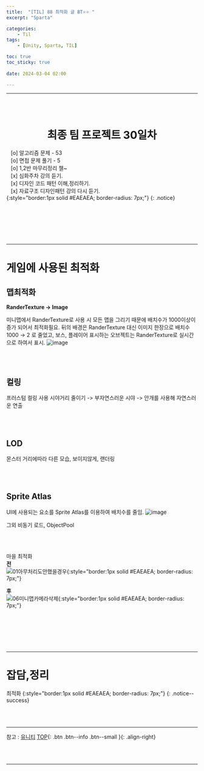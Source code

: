 ```yaml
---
title:  "[TIL] 88 최적화 글 BT⭐⭐ "
excerpt: "Sparta"

categories:
    - Til
tags:
    - [Unity, Sparta, TIL]

toc: true
toc_sticky: true
 
date: 2024-03-04 02:00

---
```

- - -


<BR><BR>

<center><H1>  최종 팀 프로젝트 30일차  </H1></center>

&nbsp;&nbsp; [o] 알고리즘 문제  - 53  
&nbsp;&nbsp; [o] 면접 문제 풀기 - 5     
&nbsp;&nbsp; [o] 1,2반 마무리정리  챌~   
&nbsp;&nbsp; [x] 심화주차 강의 듣기.   
&nbsp;&nbsp; [x] 디자인 코드 패턴 이해,정리하기.   
&nbsp;&nbsp; [x] 자료구조 디자인패턴 강의 다시 듣기.   
{:style="border:1px solid #EAEAEA; border-radius: 7px;"}
{: .notice}  

<br><br><br><br><br>
- - - 

# 게임에 사용된 최적화

## 맵최적화
**RanderTexture → Image**

미니맵에서 RanderTexture로 사용 시 모든 맵을 그리기 때문에 배치수가 1000이상이 증가 되어서 최적화필요.
뒤의 배경은 RanderTexture 대신 이미지 한장으로 배치수 1000 → 2 로 줄었고, 보스, 플레이어 표시하는 오브젝트는 RanderTexture로 실시간으로 하여서 표시.
![image](https://github.com/levell1/levell1.github.io/assets/96651722/34b06880-ccd6-4dea-8558-12d95bcf7528)  

<br><br>

## 컬링
프러스텀 컬링 사용 시야거리 줄이기
-> 부자연스러운 시야 -> 안개를 사용해 자연스러운 연출

<br><br>

## LOD
몬스터 거리에따라 다른 모습, 보이지않게, 랜더링

<br><br>

## Sprite Atlas
UI에 사용되는 요소를 Sprite Atlas를 이용하여 배치수를 줄임.
![image](https://github.com/levell1/levell1.github.io/assets/96651722/0b2da0d3-9095-445c-a707-d987b9dbd9d0)

그외 비동기 로드, ObjectPool  

<br><br>

마을 최적화  
**전**  
![01아무처리도안했을경우](https://github.com/levell1/levell1.github.io/assets/96651722/f94541a1-73d2-4c85-b5f8-df903397e2b7){:style="border:1px solid #EAEAEA; border-radius: 7px;"}  

**후**  
![06미니맵카메라삭제](https://github.com/levell1/levell1.github.io/assets/96651722/ac9f8dd0-fe4e-473a-b690-fb37f7ebb8b3){:style="border:1px solid #EAEAEA; border-radius: 7px;"}  


<br><br><br><br><br>
- - - 

# 잡담,정리
최적화
{:style="border:1px solid #EAEAEA; border-radius: 7px;"}
{: .notice--success}  

<br><br>
- - -

참고 : [유니티](https://docs.unity3d.com/kr/)
[TOP](#){: .btn .btn--info .btn--small }{: .align-right}


<br><br>
- - -

